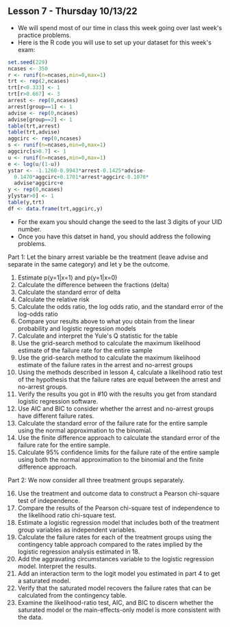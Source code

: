 ## Lesson 7 - Thursday 10/13/22

* We will spend most of our time in class this week going over last week's practice problems.
* Here is the R code you will use to set up your dataset for this week's exam:

```r
set.seed(229)
ncases <- 350
r <- runif(n=ncases,min=0,max=1)
trt <- rep(2,ncases)
trt[r<0.333] <- 1
trt[r>0.667] <- 3
arrest <- rep(0,ncases)
arrest[group==1] <- 1
advise <- rep(0,ncases)
advise[group==2] <- 1
table(trt,arrest)
table(trt,advise)
aggcirc <- rep(0,ncases)
s <- runif(n=ncases,min=0,max=1)
aggcirc[s>0.7] <- 1
u <- runif(n=ncases,min=0,max=1)
e <- log(u/(1-u))
ystar <- -1.1260-0.9943*arrest-0.1425*advise-
  0.1470*aggcirc+0.1701*arrest*aggcirc-0.1070*
  advise*aggcirc+e
y <- rep(0,ncases)
y[ystar>0] <- 1
table(y,trt)
df <- data.frame(trt,aggcirc,y)
```

* For the exam you should change the seed to the last 3 digits of your UID number.
* Once you have this datset in hand, you should address the following problems.

Part 1: Let the binary arrest variable be the treatment (leave advise and separate in the same category) and let y be the outcome.

1. Estimate p(y=1|x=1) and p(y=1|x=0)
2. Calculate the difference between the fractions (delta)
3. Calculate the standard error of delta
4. Calculate the relative risk
5. Calculate the odds ratio, the log odds ratio, and the standard error of the log-odds ratio
6. Compare your results above to what you obtain from the linear probability and logistic regression models
7. Calculate and interpret the Yule's Q statistic for the table
8. Use the grid-search method to calculate the maximum likelihood estimate of the failure rate for the entire sample
9. Use the grid-search method to calculate the maximum likelihood estimate of the failure rates in the arrest and no-arrest groups
10. Using the methods described in lesson 4, calculate a likelihood ratio test of the hypothesis that the failure rates are equal between the arrest and no-arrest groups.
11. Verify the results you got in #10 with the results you get from standard logistic regression software.
12. Use AIC and BIC to consider whether the arrest and no-arrest groups have different failure rates.
13. Calculate the standard error of the failure rate for the entire sample using the normal approximation to the binomial.
14. Use the finite difference approach to calculate the standard error of the failure rate for the entire sample.
15. Calculate 95% confidence limits for the failure rate of the entire sample using both the normal approximation to the binomial and the finite difference approach.

Part 2: We now consider all three treatment groups separately.

16. Use the treatment and outcome data to construct a Pearson chi-square test of independence.
17. Compare the results of the Pearson chi-square test of independence to the likelihood ratio chi-square test.
18. Estimate a logistic regression model that includes both of the treatment group variables as independent variables.
19. Calculate the failure rates for each of the treatment groups using the contingency table approach compared to the rates implied by the logistic regression analysis estimated in 18.
20. Add the aggravating circumstances variable to the logistic regression model. Interpret the results.
21. Add an interaction term to the logit model you estimated in part 4 to get a saturated model.
22. Verify that the saturated model recovers the failure rates that can be calculated from the contingency table.
23. Examine the likelihood-ratio test, AIC, and BIC to discern whether the saturated model or the main-effects-only model is more consistent with the data.
